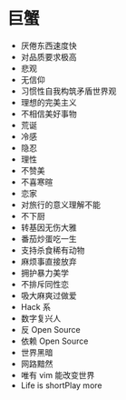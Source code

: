 [slug]: here-is-cancer
[date]: 2014-08-24T02:16:26

# 巨蟹

- 厌倦东西速度快
- 对品质要求极高
- 悲观
- 无信仰
- 习惯性自我构筑矛盾世界观
- 理想的完美主义
- 不相信美好事物
- 荒诞
- 冷感
- 隐忍
- 理性
- 不赞美
- 不喜寒暄
- 恋家
- 对旅行的意义理解不能
- 不下厨
- 转基因无伤大雅
- 番茄炒蛋吃一生
- 支持杀食稀有动物
- 麻烦事直接放弃
- 拥护暴力美学
- 不排斥同性恋
- 吸大麻爽过做爱
- Hack 系
- 数字复兴人
- 反 Open Source
- 依赖 Open Source
- 世界黑暗
- 网路黯然
- 唯有 vim 能改变世界
- Life is shortPlay more
